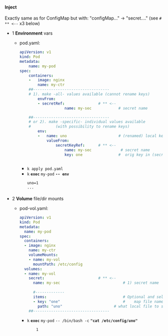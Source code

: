 
#### Inject 

Exactly same as for ConfigMap but with:
"configMap..." -> "secret...."  (see `# ** <--` x3 below)

- 1 **Environment** vars
    - pod.yaml:
        ```yaml
        apiVersion: v1
        kind: Pod
        metadata:
            name: my-pod    
        spec:
            containers:
            -   image: nginx
                name: my-ctr
            ##----------------------------------
            # 1). make -all- values available (cannot rename keys)
                envFrom: 
                - secretRef:               # ** <--      
                            name: my-sec            # secret name

            ##----------------------------------
            # or 2). make -specific- individual values available
            #           (with possibility to rename keys)
                env: 
                -   name: uno                       # (renamed) local key  
                    valueFrom:
                        secretKeyRef:      # ** <--     
                            name: my-sec             # secret name
                            key: one                #  orig key in (secret) data



        ```
        -  `k apply pod.yaml`
        -  `k` **`exec`** `my-pod` **`-- env`**
            ``` 
            uno=1
            ...
            ``` 
        ####


- 2 **Volume** file/dir  mounts

    - pod-vol.yaml:
        ```yaml
        apiVersion: v1
        kind: Pod
        metadata:
          name: my-pod        
        spec:
          containers:
          - image: nginx
            name: my-ctr
            volumeMounts:                              
            - name: my-vol                             
              mountPath: /etc/config                 
          volumes:
          - name: my-vol                              
            secret:                        # ** <-- 
              name: my-sec                            # 1) secret name
              
              #-------------
              items:                                  # Optional and selective ( cf _valueFrom_ with env above): 
              - key: "one"                            #    map file name/        paths, and if used then _only_ these will be injected
                path: "uno"                       # what local file to save value in
            ##----------------------------------
        ```
        - `k` **`exec`** `my-pod` `-- /bin/bash -c` **`"cat /etc/config/uno"`**
            ```
                1
            ```

 
